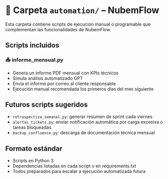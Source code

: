 
# 📁 Carpeta `automation/` – NubemFlow

Esta carpeta contiene scripts de ejecución manual o programable que complementan las funcionalidades de NubemFlow.

## Scripts incluidos

### 📤 informe_mensual.py
- Genera un informe PDF mensual con KPIs técnicos
- Simula análisis automatizado GPT
- Envía el informe por correo al cliente responsable
- Ejecución manual recomendada los primeros días del mes siguiente

## Futuros scripts sugeridos

- `retrospectiva_semanal.py`: generar resumen de sprint cada viernes
- `alertas_tickets.py`: enviar notificación automática por carga excesiva o tareas bloqueadas
- `backup_confluence.py`: descarga de documentación técnica mensual

## Formato estándar

- Scripts en Python 3
- Dependencias listadas en cada script o en requirements.txt
- Todos preparados para escalar a ejecución automatizada futura

